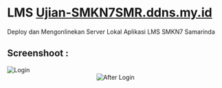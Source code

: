 # LMS [Ujian-SMKN7SMR.ddns.my.id](http://ujian-smkn7smr.ddns.my.id/)
Deploy dan Mengonlinekan Server Lokal Aplikasi LMS SMKN7 Samarinda

## Screenshoot :
<div align="left">
<img src="https://farrasrayhand.github.io/project/lmssmk7/ss1.png" alt="Login" />
</div>

<div align="center">
<img src="https://farrasrayhand.github.io/project/lmssmk7/ss2.png" alt="After Login" />
</div>
